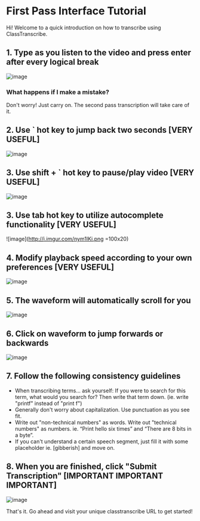 # First Pass Interface Tutorial
Hi! Welcome to a quick introduction on how to transcribe using ClassTranscribe.

## 1. Type as you listen to the video and press enter after every logical break

![image](http://i.imgur.com/vqSHWbT.gif)

### What happens if I make a mistake?
Don't worry! Just carry on. The second pass transcription will take care of it.

## 2. Use ` hot key to jump back two seconds [VERY USEFUL]
![image](http://i.imgur.com/eMMg9ar.png)

## 3. Use shift + ` hot key to pause/play video [VERY USEFUL]
![image](http://i.imgur.com/TkefEBb.png)

## 3. Use tab hot key to utilize autocomplete functionality [VERY USEFUL]
![image](http://i.imgur.com/nym1lKi.png =100x20)

## 4. Modify playback speed according to your own preferences [VERY USEFUL]
![image](http://i.imgur.com/I3OFj4F.png)

## 5. The waveform will automatically scroll for you
![image](http://i.imgur.com/ZbdkAx0.gif)

## 6. Click on waveform to jump forwards or backwards 
![image](http://i.imgur.com/kbZG09m.gif)

## 7. Follow the following consistency guidelines
* When transcribing terms... ask yourself: If you were to search for this term, what would you search for? Then write that term down. (ie. write "printf" instead of "print f")
* Generally don't worry about capitalization. Use punctuation as you see fit.
* Write out "non-technical numbers" as words. Write out "technical numbers" as numbers. ie. “Print hello six times” and “There are 8 bits in a byte”.
* If you can't understand a certain speech segment, just fill it with some placeholder ie. [gibberish] and move on.

## 8. When you are finished, click "Submit Transcription" [IMPORTANT IMPORTANT IMPORTANT]
![image](http://i.imgur.com/u3S34g5.png)


That's it. Go ahead and visit your unique classtranscribe URL to get started!
